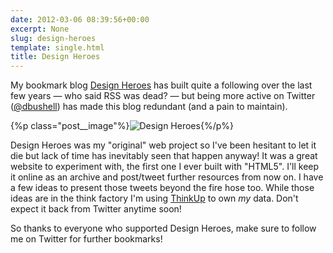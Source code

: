```yaml
---
date: 2012-03-06 08:39:56+00:00
excerpt: None
slug: design-heroes
template: single.html
title: Design Heroes
---
```


My bookmark blog [Design Heroes](http://designheroes.co.uk) has built quite a following over the last few years — who said RSS was dead? — but being more active on Twitter ([@dbushell](http://twitter.com/dbushell)) has made this blog redundant (and a pain to maintain).

{%p class="post__image"%}![Design Heroes](http://dbushell.com/wp-content/uploads/2012/03/design-heroes.png){%/p%}

Design Heroes was my "original" web project so I've been hesitant to let it die but lack of time has inevitably seen that happen anyway! It was a great website to experiment with, the first one I ever built with "HTML5". I'll keep it online as an archive and post/tweet further resources from now on. I have a few ideas to present those tweets beyond the fire hose too. While those ideas are in the think factory I'm using [ThinkUp](http://thinkupapp.com/) to own _my_ data. Don't expect it back from Twitter anytime soon!

So thanks to everyone who supported Design Heroes, make sure to follow me on Twitter for further bookmarks!

